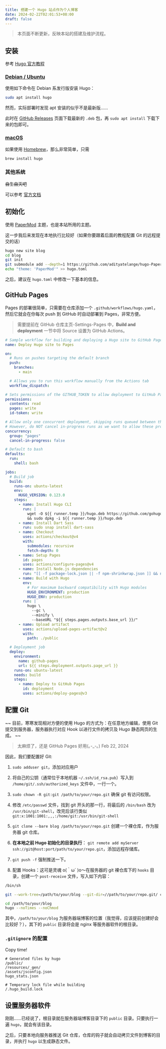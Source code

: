 ```yaml
---
title: 搭建一个 Hugo 站点作为个人博客
date: 2024-02-22T02:01:53+08:00
draft: false
---
```


> 本页面不断更新，反映本站的搭建及维护流程。

## 安装

参考 [Hugo 官方教程](https://gohugo.io/installation/)

### [Debian / Ubuntu](https://gohugo.io/installation/linux/#debian)

使用如下命令在 Debian 系发行版安装 Hugo：

```bash
sudo apt install hugo
```

然而，实际部署时发现 apt 安装的似乎不是最新版……

此时在 [GitHub Releases](https://github.com/gohugoio/hugo/releases/latest) 页面下载最新的 `.deb` 包，再 `sudo apt install` 下载下来的包即可。

### [macOS](https://gohugo.io/installation/macos/)

如果使用 [Homebrew](https://brew.sh/)，那么非常简单，只需

```bash
brew install hugo
```

### 其他系统

~~自生自灭吧~~

可以参考 [官方文档](https://gohugo.io/installation)

## 初始化

使用 [PaperMod](https://github.com/adityatelange/hugo-PaperMod/) 主题，也是本站所用的主题。

这一步我后来发现在本地执行比较好（如果你要跟着后面的教程配置 Git 的远程提交的话）

```bash
hugo new site blog
cd blog
git init
git submodule add --depth=1 https://github.com/adityatelange/hugo-PaperMod.git themes/PaperMod
echo "theme: 'PaperMod'" >> hugo.toml
```

之后，建议在 `hugo.toml` 中修改一下基本的信息。

## GitHub Pages

Pages 的部署很简单，只需要在仓库添加一个 `.github/workflows/hugo.yaml`，然后它就会在你每次 push 到 GitHub 时自动部署到 Pages，非常方便。

> 需要提前在 GitHub 仓库主页-Settings-Pages 中，**Build and deployment** 一节中将 Source 设置为 GitHub Actions。

```yaml
# Sample workflow for building and deploying a Hugo site to GitHub Pages
name: Deploy Hugo site to Pages

on:
  # Runs on pushes targeting the default branch
  push:
    branches:
      - main

  # Allows you to run this workflow manually from the Actions tab
  workflow_dispatch:

# Sets permissions of the GITHUB_TOKEN to allow deployment to GitHub Pages
permissions:
  contents: read
  pages: write
  id-token: write

# Allow only one concurrent deployment, skipping runs queued between the run in-progress and latest queued.
# However, do NOT cancel in-progress runs as we want to allow these production deployments to complete.
concurrency:
  group: "pages"
  cancel-in-progress: false

# Default to bash
defaults:
  run:
    shell: bash

jobs:
  # Build job
  build:
    runs-on: ubuntu-latest
    env:
      HUGO_VERSION: 0.123.0
    steps:
      - name: Install Hugo CLI
        run: |
          wget -O ${{ runner.temp }}/hugo.deb https://github.com/gohugoio/hugo/releases/download/v${HUGO_VERSION}/hugo_extended_${HUGO_VERSION}_linux-amd64.deb \
          && sudo dpkg -i ${{ runner.temp }}/hugo.deb          
      - name: Install Dart Sass
        run: sudo snap install dart-sass
      - name: Checkout
        uses: actions/checkout@v4
        with:
          submodules: recursive
          fetch-depth: 0
      - name: Setup Pages
        id: pages
        uses: actions/configure-pages@v4
      - name: Install Node.js dependencies
        run: "[[ -f package-lock.json || -f npm-shrinkwrap.json ]] && npm ci || true"
      - name: Build with Hugo
        env:
          # For maximum backward compatibility with Hugo modules
          HUGO_ENVIRONMENT: production
          HUGO_ENV: production
        run: |
          hugo \
            --gc \
            --minify \
            --baseURL "${{ steps.pages.outputs.base_url }}/"          
      - name: Upload artifact
        uses: actions/upload-pages-artifact@v2
        with:
          path: ./public

  # Deployment job
  deploy:
    environment:
      name: github-pages
      url: ${{ steps.deployment.outputs.page_url }}
    runs-on: ubuntu-latest
    needs: build
    steps:
      - name: Deploy to GitHub Pages
        id: deployment
        uses: actions/deploy-pages@v3
```

## 配置 Git

~~ 目前，寒寒发现相对方便的使用 Hugo 的方式为：在任意地方编辑，使用 Git 提交到服务器，服务器执行对应 Hook 以进行文件的拷贝及 Hugo 静态网页的生成。 ~~

> 太麻烦了，还是 GitHub Pages 好用(｡-_-｡) Feb 22, 2024

因此，我们要配置好 Git:

1. `sudo adduser git`，添加对应用户
2. 将自己的公钥（通常位于本地机器 `~/.ssh/id_rsa.pub`）写入到 `/home/git/.ssh/authorized_keys` 文件中，一行一个。
3. `sudo chown -R git:git /path/to/your/repo.git` 确保 git 有访问权限。
4. 修改 `/etc/passwd` 文件，找到 git 开头的那一行，将最后的 `/bin/bash` 改为 `/usr/bin/git-shell`，改完后该行类似  
`git:x:1001:1001:,,,:/home/git:/usr/bin/git-shell`  

5. `git clone --bare blog /path/to/your/repo.git` 创建一个裸仓库，作为服务器 git 仓库。
6. **在本地之前 Hugo 初始化的目录执行**： `git remote add myServer ssh://git@host:port/path/to/your/repo.git`，添加远程存储库。
7. `git push -f` 强制推送一下。
8. 配置 Hooks：这可是灵魂 o(｀ω´ )o～在服务器的 git 裸仓库下的 `hooks` 目录，创建一个 `post-receive` 文件，写入如下内容：

```bash
/bin/sh

git --work-tree=/path/to/your/blog --git-dir=//path/to/your/repo.git/ checkout -f

cd /path/to/your/blog
hugo --noTimes --noChmod
```

其中，`/path/to/your/blog` 为服务器端博客的位置（我觉得，应该提前创建好会比较好？），其下的 `public` 目录将会是 nginx 等服务器软件的根目录。

### `.gitignore` 的配置

Copy time!

```text
# Generated files by hugo
/public/
/resources/_gen/
/assets/jsconfig.json
hugo_stats.json

# Temporary lock file while building
/.hugo_build.lock
```

## 设置服务器软件

刚刚……已经说了，根目录就在服务器端博客目录下的 `public` 目录。只要执行一遍 `hugo`，就会有该目录。

之后，只要本地向服务器推送 Git 仓库，仓库的钩子就会自动拷贝文件到博客的目录，并执行 `hugo` 以生成静态文件。
